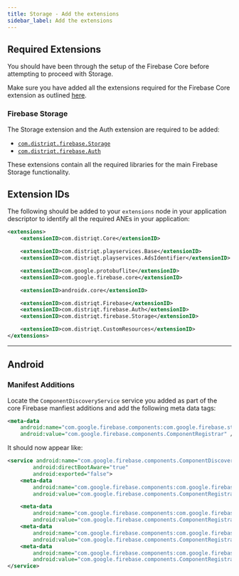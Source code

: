 ```yaml
---
title: Storage - Add the extensions
sidebar_label: Add the extensions
---
```



## Required Extensions

You should have been through the setup of the Firebase Core before attempting to proceed with Storage.

Make sure you have added all the extensions required for the Firebase Core extension as outlined [here](../core/add-the-extensions).


### Firebase Storage

The Storage extension and the Auth extension are required to be added:

- [`com.distriqt.firebase.Storage`](https://github.com/distriqt/ANE-Firebase/raw/master/lib/com.distriqt.firebase.Storage.ane)
- [`com.distriqt.firebase.Auth`](https://github.com/distriqt/ANE-Firebase/raw/master/lib/com.distriqt.firebase.Auth.ane)


These extensions contain all the required libraries for the main Firebase Storage functionality.


## Extension IDs

The following should be added to your `extensions` node in your application descriptor to identify all the required ANEs in your application:

```xml
<extensions>
    <extensionID>com.distriqt.Core</extensionID>

    <extensionID>com.distriqt.playservices.Base</extensionID>
    <extensionID>com.distriqt.playservices.AdsIdentifier</extensionID>

    <extensionID>com.google.protobuflite</extensionID>
    <extensionID>com.google.firebase.core</extensionID>

    <extensionID>androidx.core</extensionID>

    <extensionID>com.distriqt.Firebase</extensionID>
    <extensionID>com.distriqt.firebase.Auth</extensionID>
    <extensionID>com.distriqt.firebase.Storage</extensionID>

    <extensionID>com.distriqt.CustomResources</extensionID>
</extensions>
```


---

## Android 

### Manifest Additions

Locate the `ComponentDiscoveryService` service you added as part of the core Firebase manfiest additions and add the following meta data tags:

```xml
<meta-data
    android:name="com.google.firebase.components:com.google.firebase.storage.StorageRegistrar"
    android:value="com.google.firebase.components.ComponentRegistrar" />
```

It should now appear like:

```xml
<service android:name="com.google.firebase.components.ComponentDiscoveryService" 
        android:directBootAware="true"
        android:exported="false">
    <meta-data
        android:name="com.google.firebase.components:com.google.firebase.storage.StorageRegistrar"
        android:value="com.google.firebase.components.ComponentRegistrar" />

    <meta-data
        android:name="com.google.firebase.components:com.google.firebase.analytics.connector.internal.AnalyticsConnectorRegistrar"
        android:value="com.google.firebase.components.ComponentRegistrar" />
    <meta-data
        android:name="com.google.firebase.components:com.google.firebase.installations.FirebaseInstallationsRegistrar"
        android:value="com.google.firebase.components.ComponentRegistrar" />
    <meta-data
        android:name="com.google.firebase.components:com.google.firebase.dynamicloading.DynamicLoadingRegistrar"
        android:value="com.google.firebase.components.ComponentRegistrar" />
</service>
```



